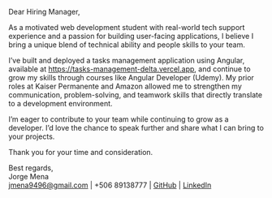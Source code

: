 Dear Hiring Manager,

As a motivated web development student with real-world tech support experience and a passion for building user-facing applications, I believe I bring a unique blend of technical ability and people skills to your team.

I’ve built and deployed a tasks management application using Angular, available at https://tasks-management-delta.vercel.app, and continue to grow my skills through courses like Angular Developer (Udemy). 
My prior roles at Kaiser Permanente and Amazon allowed me to strengthen my communication, problem-solving, and teamwork skills that directly translate to a development environment.

I’m eager to contribute to your team while continuing to grow as a developer. I’d love the chance to speak further and share what I can bring to your projects.

Thank you for your time and consideration.

Best regards,  
Jorge Mena  
jmena9496@gmail.com | +506 89138777 | [GitHub](https://github.com/jolumesa) | [LinkedIn](https://linkedin.com/in/jolumesa)

